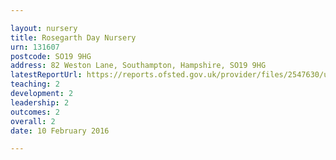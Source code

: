 ```yaml
---

layout: nursery
title: Rosegarth Day Nursery
urn: 131607
postcode: SO19 9HG
address: 82 Weston Lane, Southampton, Hampshire, SO19 9HG
latestReportUrl: https://reports.ofsted.gov.uk/provider/files/2547630/urn/131607.pdf
teaching: 2
development: 2
leadership: 2
outcomes: 2
overall: 2
date: 10 February 2016

---
```

